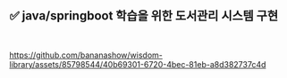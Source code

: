 ## ✅ java/springboot 학습을 위한 도서관리 시스템 구현
<br />

https://github.com/bananashow/wisdom-library/assets/85798544/40b69301-6720-4bec-81eb-a8d382737c4d


